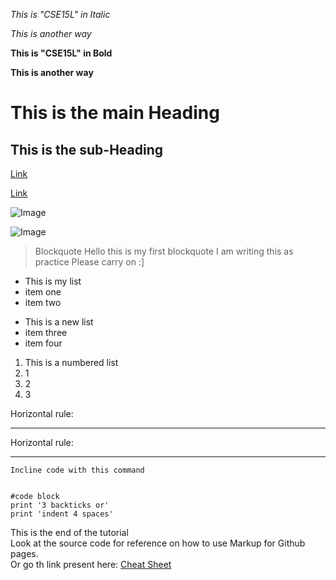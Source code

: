 *This is "CSE15L" in Italic* 

_This is another way_

**This is "CSE15L" in Bold**

__This is another way__

# This is the main Heading

## This is the sub-Heading

[Link](https://ucsd-cse15l-s23.github.io/week/week1/)

[Link][1]



[1]: https://ucsd-cse15l-s23.github.io/week/week1/

![Image](https://migelangel04.github.io/cse15l-lab-reports/IMG_3541.JPG)

![Image][1]


[1]: https://migelangel04.github.io/cse15l-lab-reports/IMG_3541.JPG

>Blockquote
>Hello this is my first blockquote
>I am writing this as practice
>Please carry on :]

- This is my list
- item one 
- item two

* This is a new list
* item three
* item four

1. This is a numbered list
2. 1
3. 2
4. 3

Horizontal rule:

---

Horizontal rule: 

***

`Incline code with this command`

```https://migelangel04.github.io/cse15l-lab-reports/IMG_3541.JPG

#code block 
print '3 backticks or'
print 'indent 4 spaces'
```

This is the end of the tutorial  
Look at the source code for reference on how to use Markup for Github pages.  
Or go th link present here: [Cheat Sheet](https://commonmark.org/help/)  



